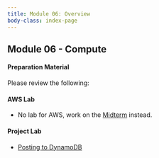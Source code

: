 ```yaml
---
title: Module 06: Overview
body-class: index-page
---
```


<!-- ![Monolithic App]({{URLROOT}}/shared/img/aws-monolithic.png)
*[Photo by Dall-E-3](https://openai.com/dall-e-3)* -->

## Module 06 - Compute


#### Preparation Material

Please review the following:

<!-- * [DynamoDB](https://aws.amazon.com/dynamodb/){:target="_blank"} -->



#### AWS Lab

* No lab for AWS, work on the [Midterm](./course/midterm.html) instead.

<!-- !!! note "Lab Updates"

    IPv4 subnet CIDR block looks like it has a number already typed in, but you need to type into this box. The instructions mislabel it as IPv4 VPC CIDR block. -->

#### Project Lab

* [Posting to DynamoDB](./project-lab.html)

<!-- #### Additional Materials -->

<!-- * [Individual Reflection Template]({{URLROOT}}/course/reflection.docx) -->

<!-- #### Hints and Helps

* [Hints](./hints.html) -->